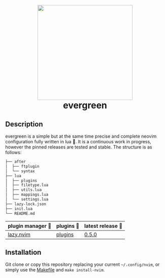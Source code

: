 <h1 align="center">
  <br>
  <img src="https://user-images.githubusercontent.com/15387611/210538715-2d537b97-8093-4436-8ed4-5f6e76a75459.png" width="300">
  <br>
  evergreen
  <br>
</h1>

## Description

evergreen is a simple but at the same time precise and complete neovim configuration fully written in lua 🌙. It is a continuous work in progress, however the pinned releases are tested and stable. The structure is as follows:

```sh
├── after
│  ├── ftplugin
│  └── syntax
├── lua
│  ├── plugins
│  ├── filetype.lua
│  ├── utils.lua
│  ├── mappings.lua
│  └── settings.lua
├── lazy-lock.json
├── init.lua
└── README.md
```

| plugin manager 🚀 | plugins 🔌 | latest release 🔏 |
| :---------------------------------------------- | :-------------------------------------------------------------------------------------------------------------------------- | :----------------------------------------------------------------------- |
| [lazy.nvim](https://github.com/folke/lazy.nvim) | [plugins](https://github.com/gennaro-tedesco/dotfiles/blob/51602e9e1dec7d13160baad2586c0ee4e408d4ff/nvim/init.lua#L35-L287) | [0.5.0](https://github.com/gennaro-tedesco/dotfiles/releases/tag/v0.5.0) |

## Installation

Git clone or copy this repository replacing your current `~/.config/nvim`, or simply use the [Makefile](https://github.com/gennaro-tedesco/dotfiles/blob/51602e9e1dec7d13160baad2586c0ee4e408d4ff/Makefile#L11) and `make install-nvim`.
